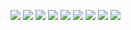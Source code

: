 

![](https://nsso.eu.org/Wallpaper/04d9dd6a-b0c9-4a6c-8b9e-1a6e742bd505.jpeg)
![](https://nsso.eu.org/Wallpaper/22e654f5-23d4-4200-b5ac-de6b202a90d1.png)
![](https://nsso.eu.org/Wallpaper/05571483-b276-4af9-965e-d77cbe9000eb.png)
![](https://nsso.eu.org/Wallpaper/d5c84b6c-5678-4b66-995c-826fc514f2aa.jpeg)
![](https://nsso.eu.org/Wallpaper/170f1f62-a3db-4f9e-979b-76e3bdbfd7f7.jpeg)
![](https://nsso.eu.org/Wallpaper/a3ba3668-4cf3-4288-b047-9d91b9446a06.jpeg)
![](https://nsso.eu.org/Wallpaper/55bdd7cd-c665-48b9-bdfa-fd605f594753.jpeg)
![](https://nsso.eu.org/Wallpaper/f18be90a-d94c-42f4-a776-e28c5c051734.jpeg)
![](https://nsso.eu.org/Wallpaper/3aa43a42-7478-4280-acf7-b0b883f6dfb9.jpeg)
